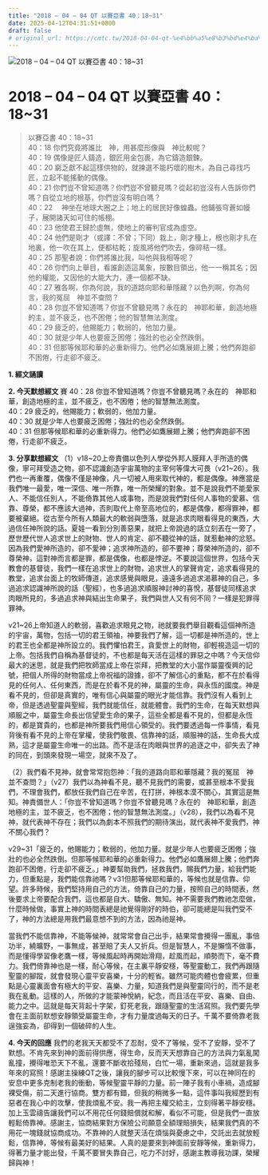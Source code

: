 ```yaml
---
title: "2018 – 04 – 04 QT 以賽亞書 40：18~31"
date: 2025-04-12T04:31:51+0800
draft: false
# original_url: https://cmtc.tw/2018-04-04-qt-%e4%bb%a5%e8%b3%bd%e4%ba%9e%e6%9b%b8-40%ef%bc%9a1831
---
```


![2018 – 04 – 04 QT 以賽亞書 40：18\~31](/images/qt.jpg   "2018 – 04 – 04 QT 以賽亞書 40：18\~31")

# 2018 – 04 – 04 QT 以賽亞書 40：18\~31

> 以賽亞書 40：18\~31  
> 40：18 你們究竟將誰比　神，用甚麼形像與　神比較呢？  
> 40：19 偶像是匠人鑄造，銀匠用金包裹，為它鑄造銀鍊。  
> 40：20 窮乏獻不起這樣供物的，就揀選不能朽壞的樹木，為自己尋找巧匠，立起不能搖動的偶像。  
> 40：21 你們豈不曾知道嗎？你們豈不曾聽見嗎？從起初豈沒有人告訴你們嗎？自從立地的根基，你們豈沒有明白嗎？  
> 40：22 　神坐在地球大圈之上；地上的居民好像蝗蟲。他鋪張穹蒼如幔子，展開諸天如可住的帳棚。  
> 40：23 他使君王歸於虛無，使地上的審判官成為虛空。  
> 40：24 他們是剛才（或譯：不曾；下同）栽上，剛才種上，根也剛才扎在地裏，他一吹在其上，便都枯乾；旋風將他們吹去，像碎秸一樣。  
> 40：25 那聖者說：你們將誰比我，叫他與我相等呢？  
> 40：26 你們向上舉目，看誰創造這萬象，按數目領出，他一一稱其名；因他的權能，又因他的大能大力，連一個都不缺。  
> 40：27 雅各啊，你為何說，我的道路向耶和華隱藏？以色列啊，你為何言，我的冤屈　神並不查問？  
> 40：28 你豈不曾知道嗎？你豈不曾聽見嗎？永在的　神耶和華，創造地極的主，並不疲乏，也不困倦；他的智慧無法測度。  
> 40：29 疲乏的，他賜能力；軟弱的，他加力量。  
> 40：30 就是少年人也要疲乏困倦；強壯的也必全然跌倒。  
> 40：31 但那等候耶和華的必重新得力。他們必如鷹展翅上騰；他們奔跑卻不困倦，行走卻不疲乏。

**1. 經文誦讀**

**2.  今天默想經文**
賽 40：28 你豈不曾知道嗎？你豈不曾聽見嗎？永在的　神耶和華，創造地極的主，並不疲乏，也不困倦；他的智慧無法測度。  
40：29 疲乏的，他賜能力；軟弱的，他加力量。  
40：30 就是少年人也要疲乏困倦；強壯的也必全然跌倒。  
40：31 但那等候耶和華的必重新得力。他們必如鷹展翅上騰；他們奔跑卻不困倦，行走卻不疲乏。

**3. 分享默想經文**
（1）v18\~20上帝責備以色列人學從外邦人膜拜人手所造的偶像，寧可拜受造之物，卻不認識創造宇宙萬物的主宰何等偉大可畏（v21\~26）。我們也一再重覆，偶像不僅是神像，凡一切被人用來取代神的，都是偶像。神應當是我們唯一最愛，唯一深信、唯一所靠，唯一所榮耀的對象。並不是說我們不能愛家人、不能信任別人，不能倚靠其他人或事物，而是說我們對任何人事物的愛慕、信靠、尊榮，都不應該大過神，否則取代上帝至高地位的，都是偶像，都得罪神，都要被棄絕。從古至今所有人類最大的軟弱與墮落，就是追求肉眼看得見的東西，大過信任神所說的話。夏娃一看到分別善惡果，就把上帝說過的話立刻丟在一旁了，歷世歷代世人追求世上的財物、世人的肯定、卻不聽從神的話，就惹動神的忿怒。因為我們愛神所造的，卻不愛神；追求神所造的，卻不要神；尊榮神所造的，卻不尊榮神，這對神而言都是罪，都是偶像，也都是悖逆。不要說這個世界，包括今天教會的基督徒，我們一樣在追求世上的財物，追求世人的掌聲肯定，追求看得見的教堂，追求台面上的牧師傳道，追求感覺與眼見，遠遠多過追求渴慕神的自己，多過追求認識神所說的話（聖經），也多過追求順服神討神的喜悅，基督徒同樣追求肉眼所見的，多過追求神與結出生命果子，我們與世人又有何不同？一樣是犯罪得罪神。

v21\~26上帝知道人的軟弱，喜歡追求眼見之物，祂就要我們舉目觀看這個神所造的宇宙，萬物，包括一切的君王領袖，神要我們了解，這一切都是神所造的，世上的君王也全都是神所設立的。我們懼怕君王，貪愛世上的財物，卻輕視造這一切的上帝。包括我們自稱為基督徒的，不也都是每天活在這樣的罪惡之中嗎？今天信仰最大的迷思，就是我們把牧師當成上帝在崇拜，把教堂的大小當作屬靈復興的記號，把個人所得的財物當成上帝祝福的證據，卻不了解信心的重點，都不在於看得見的任何人、任何東西，而是在於看不見的神，屬靈的生命，與永恆的國度。神是看不見的，但卻是真實的，唯有信心與屬靈的眼光才能信靠。我們沒有人看到上帝，但是透過聖靈與聖經，我們就能信任，就能體會。我們的生命，在每天默想與順服之中，屬靈生命長出信望愛生命的果子，這些全都是看不見的，但都是永恆的，都是寶貴的，也都是神所要我們用信心領受的。我們要透過每一件事情，看見背後有看不見的上帝在掌權，使我們敬畏、信靠神的話，順服神的話，生命長大成熟，這才是屬靈生命唯一的出路。而不是活在肉眼與世界的追逐之中，卻失去了神的同在，到頭來發現一場空，就來不及了。

（2）我們看不見神，就會常常抱怨神：「我的道路向耶和華隱藏？我的冤屈　神並不查問？」（v27）我們以為神看不見，聽不見我們的需要，或甚至根本不愛我們，不理會我們，都放任我們自己在辛苦，在打拼，神根本漠不關心，其實這是無知。神責備世人：「你豈不曾知道嗎？你豈不曾聽見嗎？永在的　神耶和華，創造地極的主，並不疲乏，也不困倦；他的智慧無法測度。」（v28），我們以為看不見神，就代表神不存在；我們以為劇本不照我們的期待演出，就代表神不愛我們，神不關心我們？

v29\~31「疲乏的，他賜能力；軟弱的，他加力量。就是少年人也要疲乏困倦；強壯的也必全然跌倒。但那等候耶和華的必重新得力。他們必如鷹展翅上騰；他們奔跑卻不困倦，行走卻不疲乏。」神要幫助我們，拯救我們，賜我們力量，給我們能力，但重點是，我們能信靠祂嗎？v31但那等候耶和華的，等候也就是信靠、仰望。許多時候，我們堅持用自己的方法，倚靠自己的力量，按照自己的時間表，然後要求上帝要配合我們，這也都是自大、驕傲、無知。神不需要我們教祂怎麼做，什麼時候做，事實上神的時間表總是祂覺得剛好的時伯，卻可能總是叫我們受不了，神的方法總是用我們最意想不到的方法，因為祂是神。

當我們不能信靠神，不能等候神，就常常會自己出手，結果常會攪得一團亂，事倍功半，繞曠野，一事無成，甚至賠了夫人又折兵。但是智慧人，不是懶惰不做事，而是懂得學習像老鷹一樣，等候風起時再開始滑翔，趁風而起，順勢而下，毫不費力。我們倚靠神也是一樣，耐心等候，在主裏平靜安穩，等聖靈動工，我們再跟隨聖靈的腳蹤，就會發現心靈平安喜樂，十分的輕省。雖然可能肉體也會疲累，但重點是心靈裏面會有極大的平安、喜樂、力量，知道我們是與聖靈同行的，而不是老我在亂動。這樣的人，所做的才能蒙神悅納，紀念，而且活在平安、喜樂、自由、能力之中。這就是每天背起十字架，釘死老我，跟隨聖靈的生活寫照。我們要先學會在主面前默想安靜領受屬靈生命，才有力量度過每天的日子。千萬不要倚靠老我逞強妄為，卻得到一個破碎的人生。

**4. 今天的回應**
我們的老我天天都受不了忍耐，受不了等候，受不了安靜，受不了默想。不肯先來到神的面前得供應，得生命，反而天天想靠自己的方法與力氣亂闖亂撞，攪得唯恐天下不亂，還要不斷收拾殘局，白忙一場，重新來過，這就是我多年來的寫照！感謝主操練QT之後，讓我的腳步可以比較慢下來，可以在神同在的安息中更多克制老我的衝動，等候聖靈平靜的力量。前一陣子我有小車禍，造成腳裸受傷，前二天進行協商。雙方都有錯，但我的稍微多一點，這件事叫我經歷到有惡者在我心中的攻擊，使我煩亂不安。我一再把主權交給主，立刻得著平靜安穩。加上玉雲禱告讓我們可以不用花任何錢賠償就和解，看似不可能，但是我們一直放輕鬆倚靠神。感謝主，協商結果對方保險公司願意全額理賠損失，結果我們真的不用花一塊錢就協商成功。不靠神的人就整天活在煩惱與憂慮之中，交託出去就放輕鬆，信靠神，等候有最美好的結果。人真的是要來到神面前安靜等候，重新得力，得著力量才能出發，千萬不要冒失靠自己，吃力不討好，感謝主教導我功課，榮耀歸與神！
